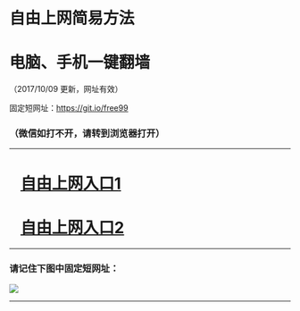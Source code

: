 ﻿# 自由上网简易方法

# 电脑、手机一键翻墙

（2017/10/09 更新，网址有效）

固定短网址：https://git.io/free99

### （微信如打不开，请转到浏览器打开）


***





# &nbsp;&nbsp; <a href="http://ft2141215889.fwq-tz-1001.info/fwqtz01.html?t=10090012260 " target="_blank">自由上网入口1</a>
# &nbsp;&nbsp; <a href="http://ft1128911474.fwq-tz-1002.info/fwqtz02.html?t=10090014330 " target="_blank">自由上网入口2</a>
***

### 请记住下图中固定短网址：

<img src="https://s3-us-west-2.amazonaws.com/fwq-1001/yjfq-20170905okok.png" /> 


***

